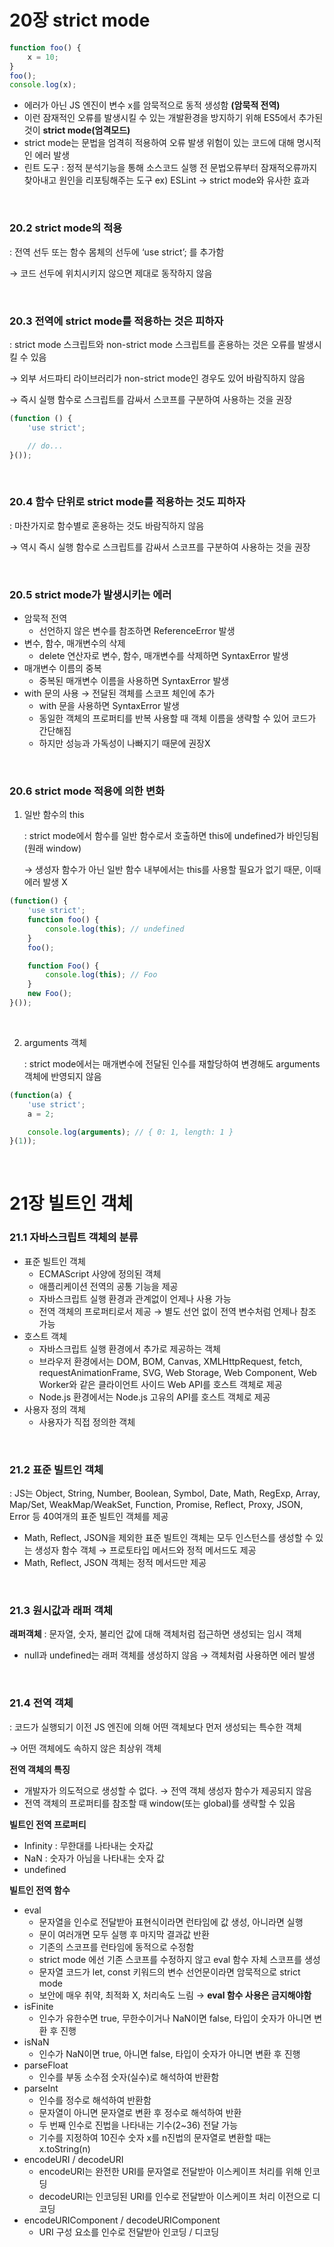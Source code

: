 # 20장 strict mode

```jsx
function foo() {
	x = 10;
}
foo();
console.log(x);
```

- 에러가 아닌 JS 엔진이 변수 x를 암묵적으로 동적 생성함 **(암묵적 전역)**
- 이런 잠재적인 오류를 발생시킬 수 있는 개발환경을 방지하기 위해 ES5에서 추가된 것이 **strict mode(엄격모드)**
- strict mode는 문법을 엄격히 적용하여 오류 발생 위험이 있는 코드에 대해 명시적인 에러 발생
- 린트 도구 : 정적 분석기능을 통해 소스코드 실행 전 문법오류부터 잠재적오류까지 찾아내고 원인을 리포팅해주는 도구 ex) ESLint → strict mode와 유사한 효과

<br>

### 20.2 strict mode의 적용

: 전역 선두 또는 함수 몸체의 선두에 ‘use strict’; 를 추가함

→ 코드 선두에 위치시키지 않으면 제대로 동작하지 않음

<br>


### 20.3 전역에 strict mode를 적용하는 것은 피하자

: strict mode 스크립트와 non-strict mode 스크립트를 혼용하는 것은 오류를 발생시킬 수 있음

→ 외부 서드파티 라이브러리가 non-strict mode인 경우도 있어 바람직하지 않음

→ 즉시 실행 함수로 스크립트를 감싸서 스코프를 구분하여 사용하는 것을 권장

```jsx
(function () {
	'use strict';

	// do...
}());
```
<br>

### 20.4 함수 단위로 strict mode를 적용하는 것도 피하자

: 마찬가지로 함수별로 혼용하는 것도 바람직하지 않음

→ 역시 즉시 실행 함수로 스크립트를 감싸서 스코프를 구분하여 사용하는 것을 권장

<br>


### 20.5 strict mode가 발생시키는 에러

- 암묵적 전역
    - 선언하지 않은 변수를 참조하면 ReferenceError 발생
- 변수, 함수, 매개변수의 삭제
    - delete 연산자로 변수, 함수, 매개변수를 삭제하면 SyntaxError 발생
- 매개변수 이름의 중복
    - 중복된 매개변수 이름을 사용하면 SyntaxError 발생
- with 문의 사용 → 전달된 객체를 스코프 체인에 추가
    - with 문을 사용하면 SyntaxError 발생
    - 동일한 객체의 프로퍼티를 반복 사용할 때 객체 이름을 생략할 수 있어 코드가 간단해짐
    - 하지만 성능과 가독성이 나빠지기 때문에 권장X

<br>

### 20.6 strict mode 적용에 의한 변화

1. 일반 함수의 this
    
    : strict mode에서 함수를 일반 함수로서 호출하면 this에 undefined가 바인딩됨 (원래 window)
    
    → 생성자 함수가 아닌 일반 함수 내부에서는 this를 사용할 필요가 없기 때문, 이때 에러 발생 X
    

```jsx
(function() {
	'use strict';
	function foo() {
		console.log(this); // undefined
	}
	foo();

	function Foo() {
		console.log(this); // Foo
	}
	new Foo();
}());
```

<br>

2. arguments 객체
    
    : strict mode에서는 매개변수에 전달된 인수를 재할당하여 변경해도 arguments 객체에 반영되지 않음
    

```jsx
(function(a) {
	'use strict';
	a = 2;

	console.log(arguments); // { 0: 1, length: 1 }
}(1));
```

<br>

# 21장 빌트인 객체

### 21.1 자바스크립트 객체의 분류

- 표준 빌트인 객체
    - ECMAScript 사양에 정의된 객체
    - 애플리케이션 전역의 공통 기능을 제공
    - 자바스크립트 실행 환경과 관계없이 언제나 사용 가능
    - 전역 객체의 프로퍼티로서 제공 → 별도 선언 없이 전역 변수처럼 언제나 참조 가능
- 호스트 객체
    - 자바스크립트 실행 환경에서 추가로 제공하는 객체
    - 브라우저 환경에서는 DOM, BOM, Canvas, XMLHttpRequest, fetch, requestAnimationFrame, SVG, Web Storage, Web Component, Web Worker와 같은 클라이언트 사이드 Web API를 호스트 객체로 제공
    - Node.js 환경에서는 Node.js 고유의 API를 호스트 객체로 제공
- 사용자 정의 객체
    - 사용자가 직접 정의한 객체

<br>

### 21.2 표준 빌트인 객체

: JS는 Object, String, Number, Boolean, Symbol, Date, Math, RegExp, Array, Map/Set, WeakMap/WeakSet, Function, Promise, Reflect, Proxy, JSON, Error 등 40여개의 표준 빌트인 객체를 제공

- Math, Reflect, JSON을 제외한 표준 빌트인 객체는 모두 인스턴스를 생성할 수 있는 생성자 함수 객체 → 프로토타입 메서드와 정적 메서드도 제공
- Math, Reflect, JSON 객체는 정적 메서드만 제공

<br>


### 21.3 원시값과 래퍼 객체

**래퍼객체** : 문자열, 숫자, 불리언 값에 대해 객체처럼 접근하면 생성되는 임시 객체

- null과 undefined는 래퍼 객체를 생성하지 않음 → 객체처럼 사용하면 에러 발생

<br>


### 21.4 전역 객체

: 코드가 실행되기 이전 JS 엔진에 의해 어떤 객체보다 먼저 생성되는 특수한 객체

  → 어떤 객체에도 속하지 않은 최상위 객체

**전역 객체의 특징**

- 개발자가 의도적으로 생성할 수 없다. → 전역 객체 생성자 함수가 제공되지 않음
- 전역 객체의 프로퍼티를 참조할 때 window(또는 global)를 생략할 수 있음

**빌트인 전역 프로퍼티**

- Infinity : 무한대를 나타내는 숫자값
- NaN : 숫자가 아님을 나타내는 숫자 값
- undefined

**빌트인 전역 함수**

- eval
    - 문자열을 인수로 전달받아 표현식이라면 런타임에 값 생성, 아니라면 실행
    - 문이 여러개면 모두 실행 후 마지막 결과값 반환
    - 기존의 스코프를 런타임에 동적으로 수정함
    - strict mode 에선 기존 스코프를 수정하지 않고 eval 함수 자체 스코프를 생성
    - 문자열 코드가 let, const 키워드의 변수 선언문이라면 암묵적으로 strict mode
    - 보안에 매우 취약, 최적화 X, 처리속도 느림 → **eval 함수 사용은 금지해야함**
- isFinite
    - 인수가 유한수면 true, 무한수이거나 NaN이면 false, 타입이 숫자가 아니면 변환 후 진행
- isNaN
    - 인수가 NaN이면 true, 아니면 false, 타입이 숫자가 아니면 변환 후 진행
- parseFloat
    - 인수를 부동 소수점 숫자(실수)로 해석하여 반환함
- parseInt
    - 인수를 정수로 해석하여 반환함
    - 문자열이 아니면 문자열로 변환 후 정수로 해석하여 반환
    - 두 번째 인수로 진법을 나타내는 기수(2~36) 전달 가능
    - 기수를 지정하여 10진수 숫자 x를 n진법의 문자열로 변환할 때는 x.toString(n)
- encodeURI / decodeURI
    - encodeURI는 완전한 URI를 문자열로 전달받아 이스케이프 처리를 위해 인코딩
    - decodeURI는 인코딩된 URI를 인수로 전달받아 이스케이프 처리 이전으로 디코딩
- encodeURIComponent / decodeURIComponent
    - URI 구성 요소를 인수로 전달받아 인코딩 / 디코딩